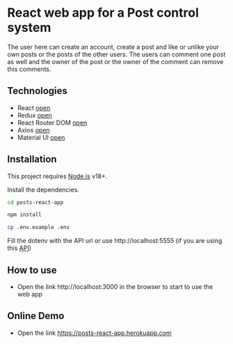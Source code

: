 # React web app for a Post control system
The user here can create an account, create a post and like or unlike your own posts or the posts of the other users. The users can comment one post as well and the owner of the post or the owner of the comment can remove this comments.
## Technologies
- React [open](https://pt-br.reactjs.org/)
- Redux [open](https://redux.js.org/)
- React Router DOM [open](https://reactrouter.com/en/main)
- Axios [open](https://axios-http.com/ptbr/docs/intro)
- Material UI [open](https://mui.com/)

## Installation

This project requires [Node.js](https://nodejs.org/) v18+.

Install the dependencies.

```sh
cd posts-react-app
```

```sh
npm install
```

```sh
cp .env.example .env
```
Fill the dotenv with the API url or use http://localhost:5555 (if you are using this [API](https://github.com/ericpereira/posts-nodejs-api))


## How to use

- Open the link http://localhost:3000 in the browser to start to use the web app

## Online Demo

- Open the link https://posts-react-app.herokuapp.com
